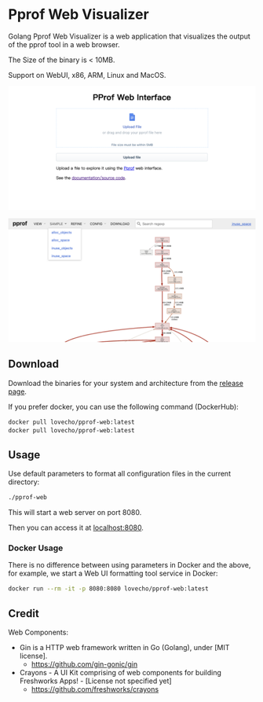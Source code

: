 # Pprof Web Visualizer

Golang Pprof Web Visualizer is a web application that visualizes the output of the pprof tool in a web browser.

The Size of the binary is < 10MB.

Support on WebUI, x86, ARM, Linux and MacOS.

![preview 01](.github/preview-01.png)

![preview 02](.github/preview-02.png)

## Download

Download the binaries for your system and architecture from the [release page](https://github.com/zjc17/pprof-web/releases).

If you prefer docker, you can use the following command (DockerHub):

```bash
docker pull lovecho/pprof-web:latest
docker pull lovecho/pprof-web:latest
```

## Usage

Use default parameters to format all configuration files in the current directory:

```bash
./pprof-web
```

This will start a web server on port 8080.

Then you can access it at [localhost:8080](http://localhost:8080).

### Docker Usage

There is no difference between using parameters in Docker and the above, for example, we start a Web UI formatting tool service in Docker:

```bash
docker run --rm -it -p 8080:8080 lovecho/pprof-web:latest
```

## Credit

Web Components:

- Gin is a HTTP web framework written in Go (Golang), under [MIT license].
  - https://github.com/gin-gonic/gin
- Crayons - A UI Kit comprising of web components for building Freshworks Apps! - [License not specified yet]
  - https://github.com/freshworks/crayons